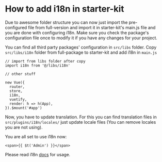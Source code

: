 # How to add i18n in starter-kit

Due to awesome folder structure you can now just import the pre-configured file from full-version and import it in starter-kit's main.js file and you are done with configuring i18n. Make sure you check the package's configuration file once to modify it if you have any changes for your project.

You can find all third party packages' configuration in `src/libs` folder. Copy `src/libs/i18n` folder from full-package to starter-kit and add i18n in `main.js`

```js{2,9}
// import from libs folder after copy
import i18n from '@/libs/i18n'

// other stuff

new Vue({
  router,
  store,
  i18n,
  vuetify,
  render: h => h(App),
}).$mount('#app')
```

Now, you have to update translation. For this you can find translation files in `src/plugins/i18n/locales/` just update locale files (You can remove locales you are not using).

You are all set to use i18n now:

```vue
<span>{{ $t('Admin') }}</span>
```

Please read i18n [docs](https://kazupon.github.io/vue-i18n/) for usage.
